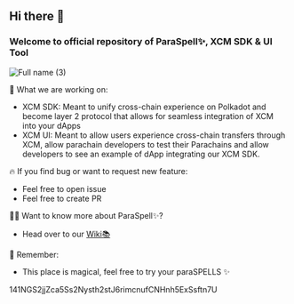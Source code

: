 ## Hi there 👋

### Welcome to official repository of ParaSpell✨, XCM SDK & UI Tool
![Full name (3)](https://user-images.githubusercontent.com/55763425/197985791-fc7afa52-061d-413a-bbe9-bf1123f16a50.png)


🧰 What we are working on:
- XCM SDK: Meant to unify cross-chain experience on Polkadot and become layer 2 protocol that allows for seamless integration of XCM into your dApps
- XCM UI: Meant to allow users experience cross-chain transfers through XCM, allow parachain developers to test their Parachains and allow developers to see an example of dApp integrating our XCM SDK.

🔥 If you find bug or want to request new feature:
- Feel free to open issue
- Feel free to create PR

👨‍🏫 Want to know more about ParaSpell✨?
- Head over to our [Wiki📚](https://paraspell.github.io/docs/)

🧙 Remember:
- This place is magical, feel free to try your paraSPELLS ✨<br>

141NGS2jjZca5Ss2Nysth2stJ6rimcnufCNHnh5ExSsftn7U
